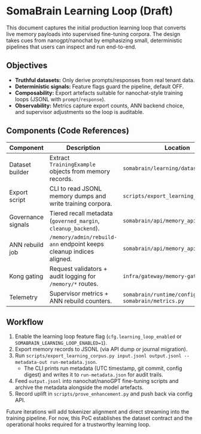 # SomaBrain Learning Loop (Draft)

This document captures the initial production learning loop that converts live
memory payloads into supervised fine-tuning corpora. The design takes cues from
nanogpt/nanochat by emphasizing small, deterministic pipelines that users can
inspect and run end-to-end.

## Objectives

- **Truthful datasets:** Only derive prompts/responses from real tenant data.
- **Deterministic signals:** Feature flags guard the pipeline, default OFF.
- **Composability:** Export artefacts suitable for nanochat-style training loops
  (JSONL with `prompt`/`response`).
- **Observability:** Metrics capture export counts, ANN backend choice, and
  supervisor adjustments so the loop is auditable.

## Components (Code References)

| Component | Description | Location |
| --- | --- | --- |
| Dataset builder | Extract `TrainingExample` objects from memory records. | `somabrain/learning/dataset.py` |
| Export script | CLI to read JSONL memory dumps and write training corpora. | `scripts/export_learning_corpus.py` |
| Governance signals | Tiered recall metadata (`governed_margin`, `cleanup_backend`). | `somabrain/api/memory_api.py` |
| ANN rebuild job | `/memory/admin/rebuild-ann` endpoint keeps cleanup indices aligned. | `somabrain/api/memory_api.py` |
| Kong gating | Request validators + audit logging for `/memory/*` routes. | `infra/gateway/memory-gateway.yaml` |
| Telemetry | Supervisor metrics + ANN rebuild counters. | `somabrain/runtime/config_runtime.py`, `somabrain/metrics.py` |

## Workflow

1. Enable the learning loop feature flag (`cfg.learning_loop_enabled` or `SOMABRAIN_LEARNING_LOOP_ENABLED=1`).
2. Export memory records to JSONL (via API dump or journal migration).
3. Run `scripts/export_learning_corpus.py input.jsonl output.jsonl --metadata-out run-metadata.json`.
   - The CLI prints run metadata (UTC timestamp, git commit, config digest) and writes it to `run-metadata.json` for audit trails.
4. Feed `output.jsonl` into nanochat/nanoGPT fine-tuning scripts and archive the metadata alongside the model artefacts.
5. Record uplift in `scripts/prove_enhancement.py` and push back via config API.

Future iterations will add tokenizer alignment and direct streaming into the
training pipeline. For now, this PoC establishes the dataset contract and the
operational hooks required for a trustworthy learning loop.
